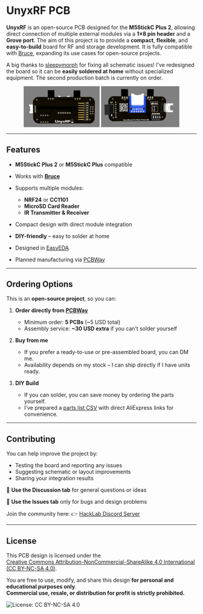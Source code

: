 # UnyxRF PCB

**UnyxRF** is an open-source PCB designed for the **M5StickC Plus 2**, allowing direct connection of multiple external modules via a **1×8 pin header** and a **Grove port**.
The aim of this project is to provide a **compact**, **flexible**, and **easy-to-build** board for RF and storage development.
It is fully compatible with [Bruce](https://github.com/pr3y/Bruce), expanding its use cases for open-source projects.

A big thanks to [sleepymorph](https://github.com/sleepymorph) for fixing all schematic issues!
I’ve redesigned the board so it can be **easily soldered at home** without specialized equipment.
The second production batch is currently on order.

<div align="center">
  <img src="assets/front.png" alt="UnyxRF PCB Top" width="40%"/>
  <img src="assets/back.png" alt="UnyxRF PCB Bottom" width="41.15%"/>
</div>

---

## Features

* **M5StickC Plus 2** or **M5StickC Plus** compatible
* Works with **[Bruce](https://github.com/pr3y/Bruce)**
* Supports multiple modules:

  * **NRF24** or **CC1101**
  * **MicroSD Card Reader**
  * **IR Transmitter & Receiver**
* Compact design with direct module integration
* **DIY-friendly** – easy to solder at home
* Designed in [EasyEDA](https://www.easyeda.com)
* Planned manufacturing via [PCBWay](https://www.pcbway.com)

---

## Ordering Options

This is an **open-source project**, so you can:

1. **Order directly from [PCBWay](https://www.pcbway.com)**

   * Minimum order: **5 PCBs** (\~5 USD total)
   * Assembly service: **\~30 USD extra** if you can’t solder yourself

2. **Buy from me**

   * If you prefer a ready-to-use or pre-assembled board, you can DM me.
   * Availability depends on my stock – I can ship directly if I have units ready.

3. **DIY Build**

   * If you can solder, you can save money by ordering the parts yourself.
   * I’ve prepared a [parts list CSV](./Aliexpress-Parts.csv) with direct AliExpress links for convenience.

---

## Contributing

You can help improve the project by:

* Testing the board and reporting any issues
* Suggesting schematic or layout improvements
* Sharing your integration results

📌 **Use the Discussion tab** for general questions or ideas

🐞 **Use the Issues tab** only for bugs and design problems

Join the community here:
👉 [HackLab Discord Server](https://discord.gg/R8QJKCFYr9)

---

## License

This PCB design is licensed under the  
[Creative Commons Attribution-NonCommercial-ShareAlike 4.0 International (CC BY-NC-SA 4.0)](https://creativecommons.org/licenses/by-nc-sa/4.0/).

You are free to use, modify, and share this design **for personal and educational purposes only**.  
**Commercial use, resale, or distribution for profit is strictly prohibited.**

![License: CC BY-NC-SA 4.0](https://img.shields.io/badge/License-CC%20BY--NC--SA%204.0-lightgrey.svg)
